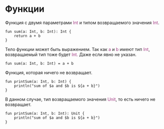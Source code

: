 <h1>Функции</h1>

<p>Функция с двумя параметрами <span style="color: #a03881;">Int</span> и типом возвращаемого значения <span style="color: #a03881;">Int</span>.</p>

<pre><code>fun sum(a: Int, b: Int): Int {
    return a + b
}</code></pre>

<p>Тело функции может быть выражением. Так как <span style="color: #a03881;">а</span> и <span style="color: #a03881;">b</span> имеют тип <span style="color: #a03881;">Int</span>, возвращаемый тип тоже будет <span style="color: #a03881;">Int.</span> Даже если явно не указан.</p>

<pre><code>fun sum(a: Int, b: Int) = a + b</code></pre>

<p>Функция, которая ничего не возвращает.</p>

<pre><code>fun printSum(a: Int, b: Int) {
    println("sum of $a and $b is ${a + b}")
}</code></pre>

<p>В данном случае, тип возвращаемого значения <span style="color: #a03881;">Unit</span>, то есть ничего не возвращает.</p>

<pre><code>fun printSum(a: Int, b: Int): Unit {
    println("sum of $a and $b is ${a + b}")
}</code></pre>